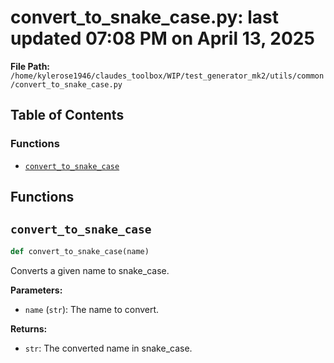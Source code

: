 # convert_to_snake_case.py: last updated 07:08 PM on April 13, 2025

**File Path:** `/home/kylerose1946/claudes_toolbox/WIP/test_generator_mk2/utils/common/convert_to_snake_case.py`

## Table of Contents

### Functions

- [`convert_to_snake_case`](#convert_to_snake_case)

## Functions

## `convert_to_snake_case`

```python
def convert_to_snake_case(name)
```

Converts a given name to snake_case.

**Parameters:**

- `name` (`str`): The name to convert.

**Returns:**

- `str`: The converted name in snake_case.
